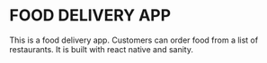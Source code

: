 # FOOD DELIVERY APP
This is a food delivery app. Customers can order food from a list of restaurants.
It is built with react native and sanity.